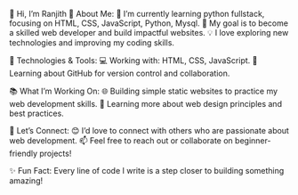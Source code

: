 👋 Hi, I’m Ranjith
🌟 About Me:
🌱 I’m currently learning python fullstack, focusing on HTML, CSS, JavaScript, Python, Mysql.
🎯 My goal is to become a skilled web developer and build impactful websites.
💡 I love exploring new technologies and improving my coding skills.

🔧 Technologies & Tools:
💻 Working with: HTML, CSS, JavaScript.
🚀 Learning about GitHub for version control and collaboration.

📚 What I’m Working On:
🌐 Building simple static websites to practice my web development skills.
📝 Learning more about web design principles and best practices.

💬 Let’s Connect:
😊 I’d love to connect with others who are passionate about web development.
📫 Feel free to reach out or collaborate on beginner-friendly projects!

✨ Fun Fact: Every line of code I write is a step closer to building something amazing!

